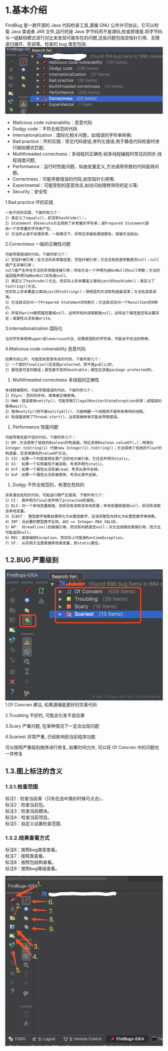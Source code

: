 # 1.基本介绍

FindBug 是一款开源的 Java 代码检查工具,遵循 GNU 公共许可协议。它可以检查 Java 类或者 JAR 文件,运行的是 Java 字节码而不是源码,检查原理是:将字节码与一组缺陷模式进行对比来发现可能存在的问题,这些问题包括空指针引用、无限递归循环、死锁等。检查的 bug 类型包括:  
![img](/static/image/2139461-2b1f7a4e8aa911a7.webp)

* Malicious code vulnerability：恶意代码
* Dodgy code：不符合规范的代码
* Internationalization：国际化相关问题，如错误的字符串转换;
* Bad practice：坏的实践：常见代码错误,序列化错误,用于静态代码检查时进行缺陷模式匹配;
* Multithreaded correctness：多线程的正确性:如多线程编程时常见的同步,线程调度问题;
* Performance：运行时性能问题，如由变量定义,方法调用导致的代码低效问题。
* Correctness：可能导致错误的代码,如空指针引用等;
* Experimental：可能受到的恶意攻击,如访问权限修饰符的定义等;
* Security：安全性

1.Bad practice 坏的实践

```
一些不好的实践，下面列举几个： 
1）类定义了equals()，却没有hashCode()；。 
2）Statement 的execute方法调用了非常量的字符串；或Prepared Statement是
由一个非常量的字符串产生。 
3）方法终止或不处理异常，一般情况下，异常应该被处理或报告，或被方法抛出。
```

2.Correctness 一般的正确性问题

```
可能导致错误的代码，下面列举几个： 
1）空指针被引用；在方法的异常路径里，空指针被引用；方法没有检查参数是否null；null值产生并被引用；
null值产生并在方法的异常路径被引用；传给方法一个声明为@NonNull的null参数；方法的返回值声明为@NonNull实际是null。 
2）类定义了hashcode()方法，但实际上并未覆盖父类Object的hashCode()；类定义了tostring()方法，
但实际上并未覆盖父类Object的toString()；很明显的方法和构造器混淆；方法名容易混淆。 
3）方法尝试访问一个Prepared Statement的0索引；方法尝试访问一个ResultSet的0索引。 
4）所有的write都把属性置成null，这样所有的读取都是null，这样这个属性是否有必要存在；或属性从没有被write。
```

3.Internationalization 国际化

```
当对字符串使用upper或lowercase方法，如果是国际的字符串，可能会不恰当的转换。
```

4.Malicious code vulnerability 恶意代码 

```
如果代码公开，可能受到恶意攻击的代码，下面列举几个： 
1）一个类的finalize()应该是protected，而不是public的。 
2）属性是可变的数组；属性是可变的Hashtable；属性应该是package protected的。
```

1. Multithreaded correctness 多线程的正确性

```
多线程编程时，可能导致错误的代码，下面列举几个： 
1）ESync：空的同步块，很难被正确使用。 
2）MWN：错误使用notify()，可能导致IllegalMonitorStateException异常；或错误的 
使用wait()。 
3）使用notify()而不是notifyAll()，只是唤醒一个线程而不是所有等待的线程。 
4）构造器调用了Thread.start()，当该类被继承可能会导致错误。
```

1. Performance 性能问题

```
可能导致性能不佳的代码，下面列举几个： 
1）DM：方法调用了低效的Boolean的构造器，而应该用Boolean.valueOf(…)；用类似 
Integer.toString(1) 代替new Integer(1).toString()；方法调用了低效的float的构造器，应该用静态的valueOf方法。 
2）SIC：如果一个内部类想在更广泛的地方被引用，它应该声明为static。 
3）SS： 如果一个实例属性不被读取，考虑声明为static。 
4）UrF：如果一个属性从没有被read，考虑从类中去掉。 
5）UuF：如果一个属性从没有被使用，考虑从类中去掉。
```

1. Dodgy 不符合规范的，有潜在危险的

```
具有潜在危险的代码，可能运行期产生错误，下面列举几个： 
1）CI： 类声明为final但声明了protected的属性。 
2）DLS：对一个本地变量赋值，但却没有读取该本地变量；本地变量赋值成null，却没有读取该本地变量。 
3）ICAST： 整型数字相乘结果转化为长整型数字，应该将整型先转化为长整型数字再相乘。 
4）INT：没必要的整型数字比较，如X <= Integer.MAX_VALUE。 
5）NP： 对readline()的直接引用，而没有判断是否null；对方法调用的直接引用，而方法可能返回null。 
6）REC：直接捕获Exception，而实际上可能是RuntimeException。 
7）ST： 从实例方法里直接修改类变量，即static属性。
```

## 1.2.BUG 严重级别

![img](/static/image/20180720151945178.png)  
1.Of Concren 建议, 如果遵循能更好的完善代码

2.Troubling 不好的, 可能会引发不良后果

3.Scary 严重问题, 在某种情况下一定会出现问题

4.Scariest 非常严重, 已经影响到当前程序功能

可以按照严重级别倒序进行修复, 如果时间允许, 可以将 Of Concren 中的问题也一并修复

## 1.3.图上标注的含义

### 1.3.1.检查范围

标注1：检查当前类（只有在选中类的时候可点击）。  
标注2：检查当前包。  
标注3：检查当前模块。  
标注4：检查当前项目。  
标注5：自定义设置检查范围.

### 1.3.2.结果查看方式

标注6：按照bug类型查看。  
标注7：按照类查看。  
标注8：按照包结构查看。  
标注9：按照bug等级查看。

![img](/static/image/2139461-b1da78ef6089908d.webp)


